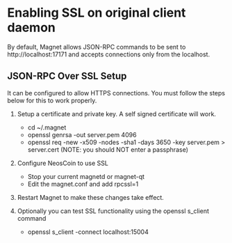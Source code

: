 Enabling SSL on original client daemon
======================================
By default, Magnet allows JSON-RPC commands to be sent to http://localhost:17171
and accepts connections only from the localhost.

JSON-RPC Over SSL Setup
-----------------------
It can be configured to allow HTTPS connections.  You must follow the steps below
for this to work properly.

1. Setup a certificate and private key.  A self signed certificate will work.
    * cd ~/.magnet
    * openssl genrsa -out server.pem 4096
    * openssl req -new -x509 -nodes -sha1 -days 3650 -key server.pem > server.cert
    (NOTE: you should NOT enter a passphrase)

2. Configure NeosCoin to use SSL
    * Stop your current magnetd or magnet-qt
    * Edit the magnet.conf and add
      rpcssl=1

3. Restart Magnet to make these changes take effect.

4. Optionally you can test SSL functionality using the openssl s_client command
    * openssl s_client -connect localhost:15004
